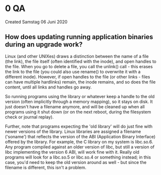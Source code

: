 # 0 QA
Created Samstag 06 Juni 2020

How does updating running application binaries during an upgrade work?
----------------------------------------------------------------------
Linux (and other UNIXes) draws a distinction between the name of a file (the link), the file itself (often identified with the inode), and open handles to the file. When you go to delete a file, you call the unlink() call - this erases the link to the file (you could also use rename() to overwrite it with a different inode). However, if open handles to the file (or other links - files can have multiple hardlinks) remain, the inode remains, and so does the file content, until all links and handles go away.

So running programs using the library or whatever keep a handle to the old version (often implicitly through a memory mapping), so it stays on disk. It just doesn't have a filename anymore, and will be cleaned up when all programs using it shut down (or on the next reboot, during the filesystem check or journal replay).

Further, note that programs expecting the 'old library' will do just fine with newer versions of the library. Linux libraries are assigned a filename ('soname') that reflects the version of the ABI (Application Binary Interface) offered by the library. For example, the C library on my system is libc.so.6. Any program compiled against an older version of libc, but still a version of libc implementing the version 6 ABI, will work fine with it. Really old programs will look for a libc.so.5 or libc.so.4 or something instead; in this case, you'd need to keep the old version around as well - but since the filename is different, this isn't a problem.


